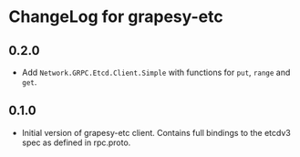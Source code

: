 # ChangeLog for grapesy-etc

## 0.2.0

* Add `Network.GRPC.Etcd.Client.Simple` with functions for `put`, `range` and `get`.

## 0.1.0

* Initial version of grapesy-etc client. Contains full bindings to the etcdv3 spec as defined in
rpc.proto.

